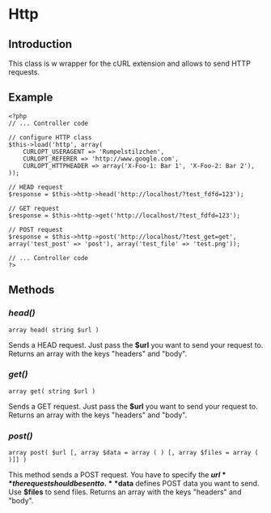 # Http #



## Introduction ##

This class is w wrapper for the cURL extension and allows to send HTTP requests.

## Example ##

```
<?php
// ... Controller code
 
// configure HTTP class
$this->load('http', array(
    CURLOPT_USERAGENT => 'Rumpelstilzchen',
    CURLOPT_REFERER => 'http://www.google.com',
    CURLOPT_HTTPHEADER => array('X-Foo-1: Bar 1', 'X-Foo-2: Bar 2'),
));

// HEAD request
$response = $this->http->head('http://localhost/?test_fdfd=123');

// GET request
$response = $this->http->get('http://localhost/?test_fdfd=123');

// POST request
$response = $this->http->post('http://localhost/?test_get=get', array('test_post' => 'post'), array('test_file' => 'test.png'));
 
// ... Controller code
?>
```

## Methods ##

### _head()_ ###
```
array head( string $url )
```
Sends a HEAD request. Just pass the **$url** you want to send your request to.
Returns an array with the keys "headers" and "body".

### _get()_ ###
```
array get( string $url )
```
Sends a GET request. Just pass the **$url** you want to send your request to.
Returns an array with the keys "headers" and "body".

### _post()_ ###
```
array post( $url [, array $data = array ( ) [, array $files = array ( )]] )
```
This method sends a POST request. You have to specify the **$url** the request should be sent to.
**$data** defines POST data you want to send. Use **$files** to send files.
Returns an array with the keys "headers" and "body".